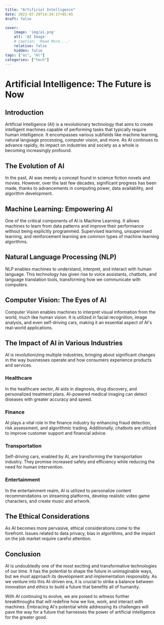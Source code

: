 ```yaml
---
title: "Artificial Intelligence"
date: 2023-07-29T14:34:17+05:45
draft: false

cover:
    image: 'img/ai.png'
    alt: 'AI Image'
    # caption: 'Read More....'
    relative: false
    hidden: false
tags: ["ai", "ml"]
categories: ["tech"]
---
```



# Artificial Intelligence: The Future is Now

## Introduction

Artificial Intelligence (AI) is a revolutionary technology that aims to create intelligent machines capable of performing tasks that typically require human intelligence. It encompasses various subfields like machine learning, natural language processing, computer vision, and more. As AI continues to advance rapidly, its impact on industries and society as a whole is becoming increasingly profound.

## The Evolution of AI

In the past, AI was merely a concept found in science fiction novels and movies. However, over the last few decades, significant progress has been made, thanks to advancements in computing power, data availability, and algorithm development.

## Machine Learning: Empowering AI

<!-- ![Machine Learning](machine_learning.jpg) -->

One of the critical components of AI is Machine Learning. It allows machines to learn from data patterns and improve their performance without being explicitly programmed. Supervised learning, unsupervised learning, and reinforcement learning are common types of machine learning algorithms.

## Natural Language Processing (NLP)

<!-- ![Natural Language Processing](nlp.jpg) -->

NLP enables machines to understand, interpret, and interact with human language. This technology has given rise to voice assistants, chatbots, and language translation tools, transforming how we communicate with computers.

## Computer Vision: The Eyes of AI

<!-- ![Computer Vision](computer_vision.jpg) -->

Computer Vision enables machines to interpret visual information from the world, much like human vision. It is utilized in facial recognition, image analysis, and even self-driving cars, making it an essential aspect of AI's real-world applications.

## The Impact of AI in Various Industries

AI is revolutionizing multiple industries, bringing about significant changes in the way businesses operate and how consumers experience products and services.

### Healthcare

<!-- ![AI in Healthcare](healthcare.jpg) -->

In the healthcare sector, AI aids in diagnosis, drug discovery, and personalized treatment plans. AI-powered medical imaging can detect diseases with greater accuracy and speed.

### Finance

<!-- ![AI in Finance](finance.jpg) -->

AI plays a vital role in the finance industry by enhancing fraud detection, risk assessment, and algorithmic trading. Additionally, chatbots are utilized to improve customer support and financial advice.

### Transportation

<!-- ![AI in Transportation](transportation.jpg) -->

Self-driving cars, enabled by AI, are transforming the transportation industry. They promise increased safety and efficiency while reducing the need for human intervention.

### Entertainment

<!-- ![AI in Entertainment](entertainment.jpg) -->

In the entertainment realm, AI is utilized to personalize content recommendations on streaming platforms, develop realistic video game characters, and create music and artwork.

## The Ethical Considerations

As AI becomes more pervasive, ethical considerations come to the forefront. Issues related to data privacy, bias in algorithms, and the impact on the job market require careful attention.

## Conclusion

AI is undoubtedly one of the most exciting and transformative technologies of our time. It has the potential to shape the future in unimaginable ways, but we must approach its development and implementation responsibly. As we venture into this AI-driven era, it is crucial to strike a balance between innovation and ethics to build a future that benefits all of humanity.

With AI continuing to evolve, we are poised to witness further breakthroughs that will redefine how we live, work, and interact with machines. Embracing AI's potential while addressing its challenges will pave the way for a future that harnesses the power of artificial intelligence for the greater good.
